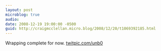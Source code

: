 ```yaml
---
layout: post
microblog: true
audio: 
date: 2008-12-19 19:00:00 -0500
guid: http://craigmcclellan.micro.blog/2008/12/20/t1069392185.html
---
```

Wrapping complete for now.  [twitpic.com/unb0](http://twitpic.com/unb0)
